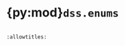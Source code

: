 # {py:mod}`dss.enums`

```{py:module} dss.enums
```

```{autodoc2-docstring} dss.enums
:allowtitles:
```
